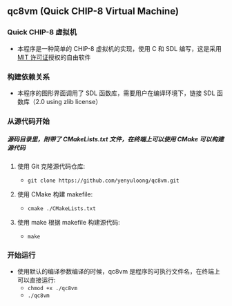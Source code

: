 ## qc8vm (Quick CHIP-8 Virtual Machine) ##
### Quick CHIP-8 虚拟机 ###
* 本程序是一种简单的 CHIP-8 虚拟机的实现，使用 C 和 SDL 编写，这是采用 [MIT 许可证](https://mit-license.org)授权的自由软件


### 构建依赖关系 ###
* 本程序的图形界面调用了 SDL 函数库，需要用户在编译环境下，链接 SDL 函数库（2.0 using zlib license）


### 从源代码开始 ###
##### 源码目录里，附带了 CMakeLists.txt 文件，在终端上可以使用 CMake 可以构建源代码 #####
    
1. 使用 Git 克隆源代码仓库: 
    * ``` git clone https://github.com/yenyuloong/qc8vm.git ```

2. 使用 CMake 构建 makefile:
    * ``` cmake ./CMakeLists.txt ```
    
3. 使用 make 根据 makefile 构建源代码:
    * ``` make ```
    

### 开始运行 ###
* 使用默认的编译参数编译的时候，qc8vm 是程序的可执行文件名，在终端上可以直接运行: 
    * ``` chmod +x ./qc8vm ```
    * ``` ./qc8vm ```

